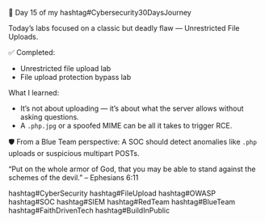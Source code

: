 🧠 Day 15 of my hashtag#Cybersecurity30DaysJourney

Today’s labs focused on a classic but deadly flaw — Unrestricted File Uploads.

✅ Completed:
- Unrestricted file upload lab 
- File upload protection bypass lab

What I learned:
- It’s not about uploading — it’s about what the server allows without asking questions.
- A `.php.jpg` or a spoofed MIME can be all it takes to trigger RCE.

🛡️ From a Blue Team perspective: 
A SOC should detect anomalies like `.php` uploads or suspicious multipart POSTs.

“Put on the whole armor of God, that you may be able to stand against the schemes of the devil.” – Ephesians 6:11


hashtag#CyberSecurity hashtag#FileUpload hashtag#OWASP hashtag#SOC hashtag#SIEM hashtag#RedTeam hashtag#BlueTeam hashtag#FaithDrivenTech hashtag#BuildInPublic
